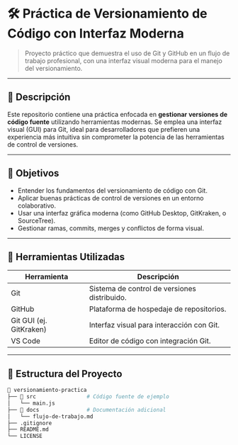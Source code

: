 # 🛠️ Práctica de Versionamiento de Código con Interfaz Moderna

> Proyecto práctico que demuestra el uso de Git y GitHub en un flujo de trabajo profesional, con una interfaz visual moderna para el manejo del versionamiento.

---

## 📌 Descripción

Este repositorio contiene una práctica enfocada en **gestionar versiones de código fuente** utilizando herramientas modernas. Se emplea una interfaz visual (GUI) para Git, ideal para desarrolladores que prefieren una experiencia más intuitiva sin comprometer la potencia de las herramientas de control de versiones.

---

## 🚀 Objetivos

- Entender los fundamentos del versionamiento de código con Git.
- Aplicar buenas prácticas de control de versiones en un entorno colaborativo.
- Usar una interfaz gráfica moderna (como GitHub Desktop, GitKraken, o SourceTree).
- Gestionar ramas, commits, merges y conflictos de forma visual.

---

## 🧰 Herramientas Utilizadas

| Herramienta        | Descripción                              |
|--------------------|------------------------------------------|
| Git                | Sistema de control de versiones distribuido. |
| GitHub             | Plataforma de hospedaje de repositorios.  |
| Git GUI (ej. GitKraken) | Interfaz visual para interacción con Git. |
| VS Code            | Editor de código con integración Git.     |

---

## 📂 Estructura del Proyecto

```bash
📁 versionamiento-practica
├── 📁 src                # Código fuente de ejemplo
│   └── main.js
├── 📁 docs               # Documentación adicional
│   └── flujo-de-trabajo.md
├── .gitignore
├── README.md
└── LICENSE
